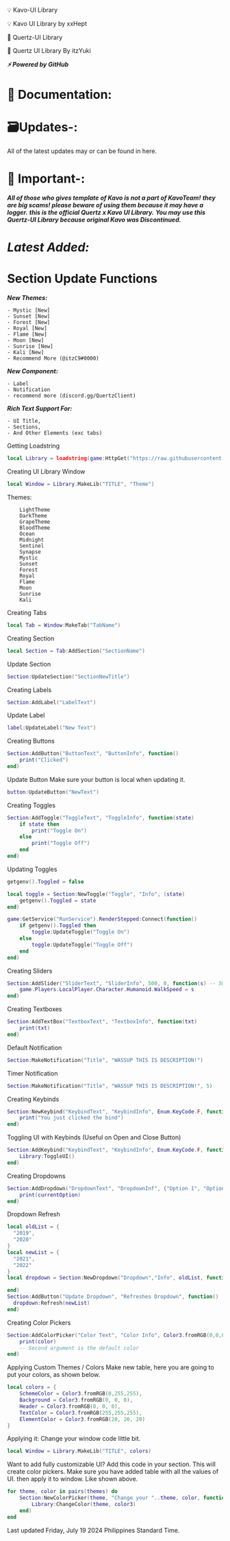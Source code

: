 💡 Kavo-UI Library

💡 Kavo UI Library by xxHept

🔮 Quertz-UI Library

🔮 Quertz UI Library By itzYuki

***⚡ Powered by GitHub***

# 📂 Documentation:

# 🗃️Updates-:
All of the latest updates may or can be found in here.

# 🚨 Important-:
***All of those who gives template of Kavo is not a part of KavoTeam!***
***they are big scams! please beware of using them because it may have a logger.***
***this is the official Quertz x Kavo UI Library.***
***You may use this Quertz-UI Library because original Kavo was Discontinued.***

# ***Latest Added:***
# Section Update Functions
***New Themes:***
```
- Mystic [New]
- Sunset [New]
- Forest [New]
- Royal [New]
- Flame [New]
- Moon [New]
- Sunrise [New]
- Kali [New]
- Recommend More (@itzC9#0000)
```

***New Component:***
```
- Label
- Notification
- recommend more (discord.gg/QuertzClient)
```

***Rich Text Support For:***
```
- UI Title,
- Sections,
- And Other Elements (exc tabs)
```

Getting Loadstring
```lua
local Library = loadstring(game:HttpGet("https://raw.githubusercontent.com/itzC9/Trinx-Kavo-UI/main/tQuertz.lua"))()
```
Creating UI Library Window
```lua
local Window = Library.MakeLib("TITLE", "Theme")
```
Themes:
```
    LightTheme
    DarkTheme
    GrapeTheme
    BloodTheme
    Ocean
    Midnight
    Sentinel
    Synapse
    Mystic
    Sunset
    Forest
    Royal
    Flame
    Moon
    Sunrise
    Kali
```
Creating Tabs
```lua
local Tab = Window:MakeTab("TabName")
```
Creating Section
```lua
local Section = Tab:AddSection("SectionName")
```
Update Section
```lua
Section:UpdateSection("SectionNewTitle")
```
Creating Labels
```lua
Section:AddLabel("LabelText")
```
Update Label
```lua
label:UpdateLabel("New Text")
```
Creating Buttons
```lua
Section:AddButton("ButtonText", "ButtonInfo", function()
    print("Clicked")
end)
```
Update Button
Make sure your button is local when updating it.
```lua
button:UpdateButton("NewText")
```
Creating Toggles
```lua
Section:AddToggle("ToggleText", "ToggleInfo", function(state)
    if state then
        print("Toggle On")
    else
        print("Toggle Off")
    end
end)
```
Updating Toggles
```lua
getgenv().Toggled = false

local toggle = Section:NewToggle("Toggle", "Info", (state)
    getgenv().Toggled = state
end)

game:GetService("RunService").RenderStepped:Connect(function()
	if getgenv().Toggled then
		toggle:UpdateToggle("Toggle On")
	else
		toggle:UpdateToggle("Toggle Off")
	end
end)
```
Creating Sliders
```lua
Section:AddSlider("SliderText", "SliderInfo", 500, 0, function(s) -- 500 (MaxValue) | 0 (MinValue)
    game.Players.LocalPlayer.Character.Humanoid.WalkSpeed = s
end)
```
Creating Textboxes
```lua
Section:AddTextBox("TextboxText", "TextboxInfo", function(txt)
	print(txt)
end)
```

Default Notification
```lua
Section:MakeNotification("Title", "WASSUP THIS IS DESCRIPTION!")
```
Timer Notification
```lua
Section:MakeNotification("Title", "WASSUP THIS IS DESCRIPTION!", 5)
```
Creating Keybinds
```lua
Section:NewKeybind("KeybindText", "KeybindInfo", Enum.KeyCode.F, function()
	print("You just clicked the bind")
end)
```
Toggling UI with Keybinds (Useful on Open and Close Button)
```lua
Section:AddKeybind("KeybindText", "KeybindInfo", Enum.KeyCode.F, function()
	Library:ToggleUI()
end)
```
Creating Dropdowns
```lua
Section:AddDropdown("DropdownText", "DropdownInf", {"Option 1", "Option 2", "Option 3"}, function(currentOption)
    print(currentOption)
end)
```
Dropdown Refresh
```lua
local oldList = {
  "2019",
  "2020"
}
local newList = {
  "2021",
  "2022"
}
local dropdown = Section:NewDropdown("Dropdown","Info", oldList, function()

end)
Section:AddButton("Update Dropdown", "Refreshes Dropdown", function()
  dropdown:Refresh(newList)
end)
```
Creating Color Pickers
```lua
Section:AddColorPicker("Color Text", "Color Info", Color3.fromRGB(0,0,0), function(color)
    print(color)
    -- Second argument is the default color
end)
```
Applying Custom Themes / Colors
Make new table, here you are going to put your colors, as shown below.

```lua
local colors = {
    SchemeColor = Color3.fromRGB(0,255,255),
    Background = Color3.fromRGB(0, 0, 0),
    Header = Color3.fromRGB(0, 0, 0),
    TextColor = Color3.fromRGB(255,255,255),
    ElementColor = Color3.fromRGB(20, 20, 20)
}
```
Applying it: Change your window code little bit.

```lua
local Window = Library.MakeLib("TITLE", colors)
```
Want to add fully customizable UI?
Add this code in your section. This will create color pickers.
Make sure you have added table with all the values of UI. then apply it to window. Like shown above.
```lua
for theme, color in pairs(themes) do
    Section:NewColorPicker(theme, "Change your "..theme, color, function(color3)
        Library:ChangeColor(theme, color3)
    end)
end
```
Last updated Friday, July 19 2024 Philippines Standard Time.
